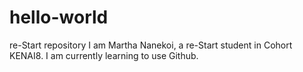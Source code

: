 # hello-world
re-Start repository
I am Martha Nanekoi, a re-Start student in Cohort KENAI8. I am currently learning to use Github.
